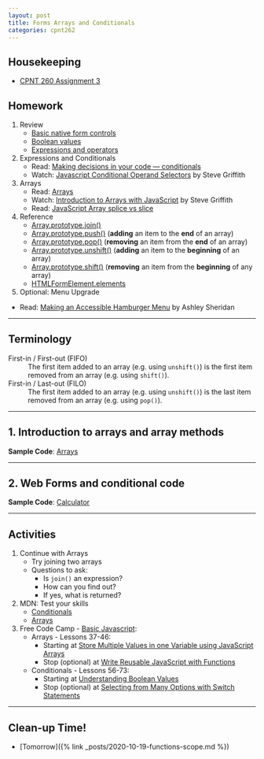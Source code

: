 ```yaml
---
layout: post
title: Forms Arrays and Conditionals
categories: cpnt262
---
```

## Housekeeping
- [CPNT 260 Assignment 3](https://github.com/sait-wbdv/assessments/tree/master/cpnt260/assignment-3)

## Homework
1. Review
    - [Basic native form controls](https://developer.mozilla.org/en-US/docs/Learn/Forms/Basic_native_form_controls)
    - [Boolean values](https://developer.mozilla.org/en-US/docs/Web/JavaScript/Reference/Global_Objects/Boolean)
    - [Expressions and operators](https://developer.mozilla.org/en-US/docs/Web/JavaScript/Reference/Operators)
2. Expressions and Conditionals
    - Read: [Making decisions in your code — conditionals](https://developer.mozilla.org/en-US/docs/Learn/JavaScript/Building_blocks/conditionals)
    - Watch: [Javascript Conditional Operand Selectors](https://www.youtube.com/watch?v=-QmAeJ7gOTA) by Steve Griffith
3. Arrays
    - Read: [Arrays](https://developer.mozilla.org/en-US/docs/Learn/JavaScript/First_steps/Arrays)
    - Watch: [Introduction to Arrays with JavaScript](https://youtu.be/arIhhRd1RPc) by Steve Griffith
    - Read: [JavaScript Array splice vs slice](https://stackoverflow.com/questions/37601282/javascript-array-splice-vs-slice)
4. Reference
    - [Array.prototype.join()](https://developer.mozilla.org/en-US/docs/Web/JavaScript/Reference/Global_Objects/Array/join)
    - [Array.prototype.push()](https://developer.mozilla.org/en-US/docs/Web/JavaScript/Reference/Global_Objects/Array/push) (**adding** an item to the **end** of an array)
    - [Array.prototype.pop()](https://developer.mozilla.org/en-US/docs/Web/JavaScript/Reference/Global_Objects/Array/pop) (**removing** an item from the **end** of an array)
    - [Array.prototype.unshift()](https://developer.mozilla.org/en-US/docs/Web/JavaScript/Reference/Global_Objects/Array/unshift) (**adding** an item to the **beginning** of an array)
    - [Array.prototype.shift()](https://developer.mozilla.org/en-US/docs/Web/JavaScript/Reference/Global_Objects/Array/shift) (**removing** an item from the **beginning** of any array)
    - [HTMLFormElement.elements](https://developer.mozilla.org/en-US/docs/Web/API/HTMLFormElement/elements)
5. Optional: Menu Upgrade
  - Read: [Making an Accessible Hamburger Menu](http://www.ashleysheridan.co.uk/blog/Making+an+Accessible+Hamburger+Menu) by Ashley Sheridan​

---

## Terminology
<dl>
  <dt>First-in / First-out (FIFO)</dt>
  <dd>The first item added to an array (e.g. using <code>unshift()</code>) is the first item removed from an array (e.g. using <code>shift()</code>).</dd>
  <dt>First-in / Last-out (FILO)</dt>
  <dd>The first item added to an array (e.g. using <code>unshift()</code>) is the last item removed from an array (e.g. using <code>pop()</code>).</dd>
</dl>

---

## 1. Introduction to arrays and array methods
**Sample Code**: [Arrays](https://github.com/sait-wbdv/sample-code/tree/master/js-base/arrays/)

---

## 2. Web Forms and conditional code

**Sample Code**: [Calculator](https://github.com/sait-wbdv/sample-code/tree/master/frontend/calculator)

---

## Activities
1. Continue with Arrays
    - Try joining two arrays
    - Questions to ask:
        - Is `join()` an expression?
        - How can you find out?
        - If yes, what is returned?
2. MDN: Test your skills
    - [Conditionals](https://developer.mozilla.org/en-US/docs/Learn/JavaScript/Building_blocks/Test_your_skills:_Conditionals)
    - [Arrays](https://developer.mozilla.org/en-US/docs/Learn/JavaScript/First_steps/Test_your_skills:_Arrays)
3. Free Code Camp - [Basic Javascript](https://www.freecodecamp.org/learn/javascript-algorithms-and-data-structures/basic-javascript/):
    - Arrays - Lessons 37-46: 
        - Starting at [Store Multiple Values in one Variable using JavaScript Arrays](https://www.freecodecamp.org/learn/javascript-algorithms-and-data-structures/basic-javascript/store-multiple-values-in-one-variable-using-javascript-arrays) 
        - Stop (optional) at [Write Reusable JavaScript with Functions](https://www.freecodecamp.org/learn/javascript-algorithms-and-data-structures/basic-javascript/write-reusable-javascript-with-functions)
    - Conditionals - Lessons 56-73: 
        - Starting at [Understanding Boolean Values](https://www.freecodecamp.org/learn/javascript-algorithms-and-data-structures/basic-javascript/understanding-boolean-values)
        - Stop (optional) at [Selecting from Many Options with Switch Statements](https://www.freecodecamp.org/learn/javascript-algorithms-and-data-structures/basic-javascript/selecting-from-many-options-with-switch-statements)

---

## Clean-up Time!
- [Tomorrow]({% link _posts/2020-10-19-functions-scope.md %})
